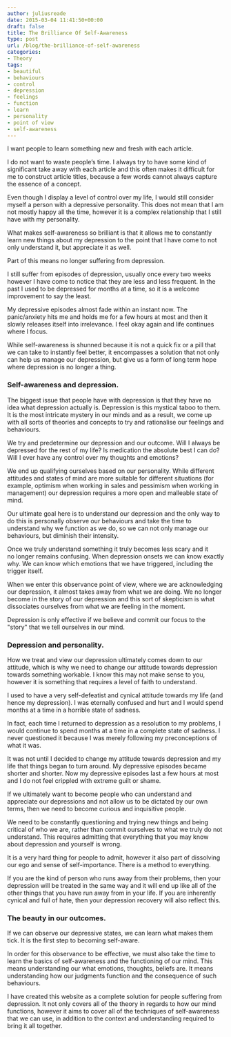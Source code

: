 ```yaml
---
author: juliusreade
date: 2015-03-04 11:41:50+00:00
draft: false
title: The Brilliance Of Self-Awareness
type: post
url: /blog/the-brilliance-of-self-awareness
categories:
- Theory
tags:
- beautiful
- behaviours
- control
- depression
- feelings
- function
- learn
- personality
- point of view
- self-awareness
---
```


I want people to learn something new and fresh with each article.

I do not want to waste people’s time. I always try to have some kind of significant take away with each article and this often makes it difficult for me to construct article titles, because a few words cannot always capture the essence of a concept.

Even though I display a level of control over my life, I would still consider myself a person with a depressive personality. This does not mean that I am not mostly happy all the time, however it is a complex relationship that I still have with my personality.

<!-- more -->

What makes self-awareness so brilliant is that it allows me to constantly learn new things about my depression to the point that I have come to not only understand it, but appreciate it as well.

Part of this means no longer suffering from depression.

I still suffer from episodes of depression, usually once every two weeks however I have come to notice that they are less and less frequent. In the past I used to be depressed for months at a time, so it is a welcome improvement to say the least.

My depressive episodes almost fade within an instant now. The panic/anxiety hits me and holds me for a few hours at most and then it slowly releases itself into irrelevance. I feel okay again and life continues where I focus.

While self-awareness is shunned because it is not a quick fix or a pill that we can take to instantly feel better, it encompasses a solution that not only can help us manage our depression, but give us a form of long term hope where depression is no longer a thing.


### **Self-awareness and depression.**


The biggest issue that people have with depression is that they have no idea what depression actually is. Depression is this mystical taboo to them. It is the most intricate mystery in our minds and as a result, we come up with all sorts of theories and concepts to try and rationalise our feelings and behaviours.

We try and predetermine our depression and our outcome. Will I always be depressed for the rest of my life? Is medication the absolute best I can do? Will I ever have any control over my thoughts and emotions?

We end up qualifying ourselves based on our personality. While different attitudes and states of mind are more suitable for different situations (for example, optimism when working in sales and pessimism when working in management) our depression requires a more open and malleable state of mind.

Our ultimate goal here is to understand our depression and the only way to do this is personally observe our behaviours and take the time to understand why we function as we do, so we can not only manage our behaviours, but diminish their intensity.

Once we truly understand something it truly becomes less scary and it no longer remains confusing. When depression onsets we can know exactly why. We can know which emotions that we have triggered, including the trigger itself.

When we enter this observance point of view, where we are acknowledging our depression, it almost takes away from what we are doing. We no longer become in the story of our depression and this sort of skepticism is what dissociates ourselves from what we are feeling in the moment.

Depression is only effective if we believe and commit our focus to the "story" that we tell ourselves in our mind.


### **Depression and personality.**


How we treat and view our depression ultimately comes down to our attitude, which is why we need to change our attitude towards depression towards something workable. I know this may not make sense to you, however it is something that requires a level of faith to understand.

I used to have a very self-defeatist and cynical attitude towards my life (and hence my depression). I was eternally confused and hurt and I would spend months at a time in a horrible state of sadness.

In fact, each time I returned to depression as a resolution to my problems, I would continue to spend months at a time in a complete state of sadness. I never questioned it because I was merely following my preconceptions of what it was.

It was not until I decided to change my attitude towards depression and my life that things began to turn around. My depressive episodes became shorter and shorter. Now my depressive episodes last a few hours at most and I do not feel crippled with extreme guilt or shame.

If we ultimately want to become people who can understand and appreciate our depressions and not allow us to be dictated by our own terms, then we need to become curious and inquisitive people.

We need to be constantly questioning and trying new things and being critical of who we are, rather than commit ourselves to what we truly do not understand. This requires admitting that everything that you may know about depression and yourself is wrong.

It is a very hard thing for people to admit, however it also part of dissolving our ego and sense of self-importance. There is a method to everything.

If you are the kind of person who runs away from their problems, then your depression will be treated in the same way and it will end up like all of the other things that you have run away from in your life. If you are inherently cynical and full of hate, then your depression recovery will also reflect this.


### **The beauty in our outcomes.**


If we can observe our depressive states, we can learn what makes them tick. It is the first step to becoming self-aware.

In order for this observance to be effective, we must also take the time to learn the basics of self-awareness and the functioning of our mind. This means understanding our what emotions, thoughts, beliefs are. It means understanding how our judgments function and the consequence of such behaviours.

I have created this website as a complete solution for people suffering from depression. It not only covers all of the theory in regards to how our mind functions, however it aims to cover all of the techniques of self-awareness that we can use, in addition to the context and understanding required to bring it all together.
